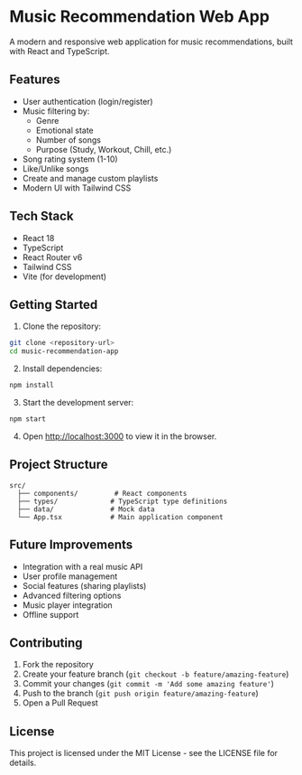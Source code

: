 # Music Recommendation Web App

A modern and responsive web application for music recommendations, built with React and TypeScript.

## Features

- User authentication (login/register)
- Music filtering by:
  - Genre
  - Emotional state
  - Number of songs
  - Purpose (Study, Workout, Chill, etc.)
- Song rating system (1-10)
- Like/Unlike songs
- Create and manage custom playlists
- Modern UI with Tailwind CSS

## Tech Stack

- React 18
- TypeScript
- React Router v6
- Tailwind CSS
- Vite (for development)

## Getting Started

1. Clone the repository:

```bash
git clone <repository-url>
cd music-recommendation-app
```

2. Install dependencies:

```bash
npm install
```

3. Start the development server:

```bash
npm start
```

4. Open [http://localhost:3000](http://localhost:3000) to view it in the browser.

## Project Structure

```
src/
  ├── components/         # React components
  ├── types/             # TypeScript type definitions
  ├── data/              # Mock data
  └── App.tsx            # Main application component
```

## Future Improvements

- Integration with a real music API
- User profile management
- Social features (sharing playlists)
- Advanced filtering options
- Music player integration
- Offline support

## Contributing

1. Fork the repository
2. Create your feature branch (`git checkout -b feature/amazing-feature`)
3. Commit your changes (`git commit -m 'Add some amazing feature'`)
4. Push to the branch (`git push origin feature/amazing-feature`)
5. Open a Pull Request

## License

This project is licensed under the MIT License - see the LICENSE file for details.
